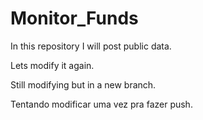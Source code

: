 # Monitor_Funds

In this repository I will post public data.

Lets modify it again.

Still modifying but in a new branch.

Tentando modificar uma vez pra fazer push.
